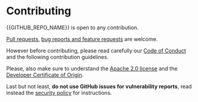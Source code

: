 <!---
  Copyright {{YEAR}} {{AUTHOR}}

  SPDX-License-Identifier: CC0-1.0
-->

# Contributing

{{GITHUB_REPO_NAME}} is open to any contribution.

[Pull requests]({{GITHUB_REPO_URL}}/pulls), [bug reports and feature
requests]({{GITHUB_REPO_URL}}/issues) are welcome.

However before contributing, please read carefully our [Code of Conduct](CODE_OF_CONDUCT.md) and
the following contribution guidelines.

Please, also make sure to understand the [Apache 2.0 license](LICENSE.md) and the [Developer
Certificate of Origin](https://developercertificate.org/).

Last but not least, **do not use GitHub issues for vulnerability reports**, read instead the
[security policy](SECURITY.md) for instructions.
